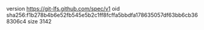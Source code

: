 version https://git-lfs.github.com/spec/v1
oid sha256:f1b278b4b6e52fb545e5b2c1ff8fcffa5bbdfa178635057df63bb6cb368306c4
size 3142
